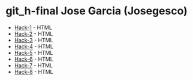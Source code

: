 # git_h-final Jose Garcia (Josegesco)
- [Hack-1](https://github.com/JozeGe/git_h-1.git) - HTML
- [Hack-2](https://github.com/JozeGe/git_h-2.git) - HTML
- [Hack-3](https://github.com/JozeGe/git_h-3.git) - HTML
- [Hack-4](https://github.com/JozeGe/git_h-4.git) - HTML
- [Hack-5](https://github.com/JozeGe/git_h-5.git) - HTML
- [Hack-6](https://github.com/JozeGe/git_h-6.git) - HTML
- [Hack-7](https://github.com/JozeGe/git_h-7.git) - HTML
- [Hack-8](https://github.com/JozeGe/git_h-8.git) - HTML
